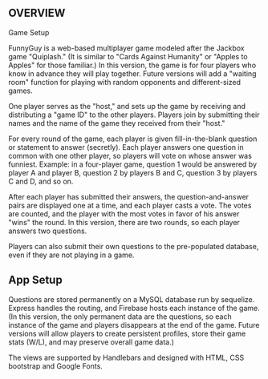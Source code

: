 OVERVIEW
--------

Game Setup

FunnyGuy is a web-based multiplayer game modeled after the Jackbox game "Quiplash." 
(It is similar to "Cards Against Humanity" or "Apples to Apples" for those familiar.)
In this version, the game is for four players who know in advance they will play together.
Future versions will add a "waiting room" function for playing with random opponents and different-sized games.

One player serves as the "host," and sets up the game by receiving and distributing a "game ID" to the other players.
Players join by submitting their names and the name of the game they received from their "host."

For every round of the game, each player is given fill-in-the-blank question or statement to answer (secretly). 
Each player answers one question in common with one other player, so players will vote on whose answer was funniest.
Example: in a four-player game, question 1 would be answered by player A and player B, question 2 by players B and C, question 3 by players C and D, and so on.

After each player has submitted their answers, the question-and-answer pairs are displayed one at a time, and each player casts a vote. The votes are counted, and the player with the most votes in favor of his answer "wins" the round.
In this version, there are two rounds, so each player answers two questions.

Players can also submit their own questions to the pre-populated database, even if they are not playing in a game.


App Setup
---------

Questions are stored permanently on a MySQL database run by sequelize.
Express handles the routing, and Firebase hosts each instance of the game.
(In this version, the only permanent data are the questions, so each instance of the game and players disappears at the end of the game. Future versions will allow players to create persistent profiles, store their game stats (W/L), and may preserve overall game data.)

The views are supported by Handlebars and designed with HTML, CSS bootstrap and Google Fonts.
